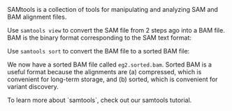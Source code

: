 <script>
import Link from "$components/Link.svelte";
import Alert from "$components/Alert.svelte";
import Execute from "$components/Execute.svelte";
</script>

<Link href="http://www.htslib.org/">SAMtools</Link> is a collection of tools for manipulating and analyzing SAM and BAM alignment files.

Use `samtools view` to convert the SAM file from 2 steps ago into a BAM file. BAM is the binary format corresponding to the SAM text format:

<Execute command="samtools view eg2.sam -o eg2.bam" />

Use `samtools sort` to convert the BAM file to a sorted BAM file:

<Execute command="samtools sort eg2.sam -o eg2.sorted.bam" />

We now have a sorted BAM file called `eg2.sorted.bam`. Sorted BAM is a useful format because the alignments are (a) compressed, which is convenient for long-term storage, and (b) sorted, which is convenient for variant discovery.

<Alert>
	To learn more about `samtools`, check out our <Link href="/tutorials?id=samtools-intro">samtools tutorial</Link>.
</Alert>

